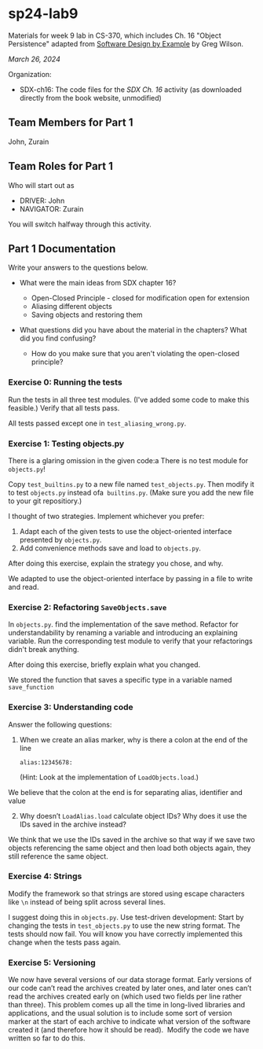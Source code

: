 # sp24-lab9
Materials for week 9 lab in CS-370, which includes Ch. 16 "Object Persistence" adapted from [Software Design by Example](https://third-bit.com/sdxpy/) by Greg Wilson.

_March 26, 2024_

Organization:
* SDX-ch16: The code files for the _SDX Ch. 16_ activity (as downloaded directly from the book website, unmodified) 

## Team Members for Part 1
John, Zurain

## Team Roles for Part 1
Who will start out as
* DRIVER: John
* NAVIGATOR: Zurain

You will switch halfway through this activity.

## Part 1 Documentation

Write your answers to the questions below.

* What were the main ideas from SDX chapter 16?

    * Open-Closed Principle - closed for modification open for extension
    * Aliasing different objects
    * Saving objects and restoring them

* What questions did you have about the material in the chapters? What did you find confusing?
    * How do you make sure that you aren't violating the open-closed principle?

### Exercise 0: Running the tests

Run the tests in all three test modules. (I've added some code to make this feasible.) Verify that all tests pass.

All tests passed except one in `test_aliasing_wrong.py`.

### Exercise 1: Testing objects.py

There is a glaring omission in the given code:a
There is no test module for `objects.py`! 

Copy `test_builtins.py` to a new file named `test_objects.py`. 
Then modify it to test `objects.py` instead ofa` builtins.py`. 
(Make sure you add the new file to your git repositiory.)

I thought of two strategies. Implement whichever you prefer:

1. Adapt each of the given tests to use the object-oriented interface presented by `objects.py`. 
2. Add convenience methods save and load to `objects.py`. 

After doing this exercise, explain the strategy you chose, and why.

We adapted to use the object-oriented interface by passing in a file to write and read.

### Exercise 2: Refactoring `SaveObjects.save`

In `objects.py`. find the implementation of the save method.
Refactor for understandability by renaming a variable and introducing an explaining variable. 
Run the corresponding test module to verify that your refactorings didn't break anything.

After doing this exercise, briefly explain what you changed.

We stored the function that saves a specific type in a variable named `save_function`

### Exercise 3: Understanding code

Answer the following questions:

1.  When we create an alias marker, why is there a colon at the end of the line 

        alias:12345678:

    (Hint: Look at the implementation of `LoadObjects.load`.) 

We believe that the colon at the end is for separating alias, identifier and value 

2.  Why doesn’t `LoadAlias.load` calculate object IDs? 
    Why does it use the IDs saved in the archive instead?

We think that we use the IDs saved in the archive so that way if we save two objects referencing the same object and then load both objects again, they still reference the same object.

### Exercise 4: Strings

Modify the framework so that strings are stored using escape characters
like `\n` instead of being split across several lines.

I suggest doing this in `objects.py`. 
Use test-driven development:
Start by changing the tests in `test_objects.py` to use the new string format. 
The tests should now fail.  You will know you have correctly implemented this change when the tests pass again.

### Exercise 5: Versioning

We now have several versions of our data storage format. 
Early versions of our code can’t read the archives created by later ones, 
and later ones can’t read the archives created early on 
(which used two fields per line rather than three). 
This problem comes up all the time in long-lived libraries and applications, 
and the usual solution is to include some sort of version marker 
at the start of each archive to indicate what version of the software 
created it (and therefore how it should be read). 
Modify the code we have written so far to do this.

